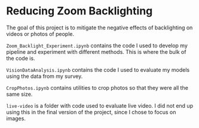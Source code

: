 # Reducing Zoom Backlighting

The goal of this project is to mitigate the negative effects of backlighting on videos or photos of people. 

`Zoom_Backlight_Experiment.ipynb` contains the code I used to develop my pipeline and experiment with different methods. This is where the bulk of the code is.

`VisionDataAnalysis.ipynb` contains the code I used to evaluate my models using the data from my survey.

`CropPhotos.ipynb` contains utilities to crop photos so that they were all the same size.

`live-video` is a folder with code used to evaluate live video. I did not end up using this in the final version of the project, since I chose to focus on images. 
